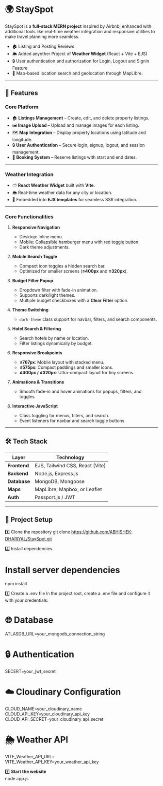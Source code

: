 # 🌍 StaySpot

StaySpot is a **full-stack MERN project** inspired by Airbnb, enhanced with additional tools like real-time weather integration and responsive utilities to make travel planning more seamless.

- 🏠 Listing and Posting Reviews
- 🌦 Added anyother Project of **Weather Widget** (React + Vite + EJS)
- 🔒 User authentication and authorization for Login, Logout and Signin Feature 
- 📍 Map-based location search and geolocation through MapLibre.

---

## 🚀 Features

### **Core Platform**
- 🏠 **Listings Management** – Create, edit, and delete property listings.  
- 🖼 **Image Upload** – Upload and manage images for each listing.  
- 🗺 **Map Integration** – Display property locations using latitude and longitude.  
- 🔒 **User Authentication** – Secure login, signup, logout, and session management.  
- 📅 **Booking System** – Reserve listings with start and end dates.  

---

### **Weather Integration**
- ⛅ **React Weather Widget** built with **Vite**.  
- 🌦 Real-time weather data for any city or location.  
- 🔗 Embedded into **EJS templates** for seamless SSR integration.  

---

### **Core Functionalities**
1. **Responsive Navigation**  
   - Desktop: Inline menu.  
   - Mobile: Collapsible hamburger menu with red toggle button.  
   - Dark theme adjustments.

2. **Mobile Search Toggle**  
   - Compact icon toggles a hidden search bar.  
   - Optimized for smaller screens (**≤400px** and **≤320px**).

3. **Budget Filter Popup**  
   - Dropdown filter with fade-in animation.  
   - Supports dark/light themes.  
   - Multiple budget checkboxes with a **Clear Filter** option.

4. **Theme Switching**  
   - `dark-theme` class support for navbar, filters, and search components.

5. **Hotel Search & Filtering**  
   - Search hotels by name or location.  
   - Filter listings dynamically by budget.

6. **Responsive Breakpoints**  
   - **≤767px**: Mobile layout with stacked menu.  
   - **≤575px**: Compact paddings and smaller icons.  
   - **≤400px / ≤320px**: Ultra-compact layout for tiny screens.

7. **Animations & Transitions**  
   - Smooth fade-in and hover animations for popups, filters, and toggles.

8. **Interactive JavaScript**  
   - Class toggling for menus, filters, and search.  
   - Event listeners for navbar and search toggle buttons.

---

## 🛠 Tech Stack

| Layer        | Technology                             |
| ------------ | -------------------------------------- |
| **Frontend** | EJS, Tailwind CSS, React (Vite)        |
| **Backend**  | Node.js, Express.js                    |
| **Database** | MongoDB, Mongoose                      |
| **Maps**     | MapLibre, Mapbox, or Leaflet           |
| **Auth**     | Passport.js / JWT                      |

---

## 📂 Project Setup

1️⃣ Clone the repository
git clone https://github.com/ABHISHEK-DHARIYAL/StaySpot.git

2️⃣ Install dependencies
# Install server dependencies <br>
npm install

3️⃣ Create a .env file
In the project root, create a .env file and configure it with your credentials:

# 🌐 Database
ATLASDB_URL=your_mongodb_connection_string

# 🔒 Authentication
SECERT=your_jwt_secret

# ☁️ Cloudinary Configuration
CLOUD_NAME=your_cloudinary_name <br>
CLOUD_API_KEY=your_cloudinary_api_key <br>
CLOUD_API_SECRET=your_cloudinary_api_secret <br>

# 🌦 Weather API
VITE_Weather_API_URL= <br>
VITE_Weather_API_KEY=your_weather_api_key <br>

4️⃣ **Start the website** <br>
node app.js
